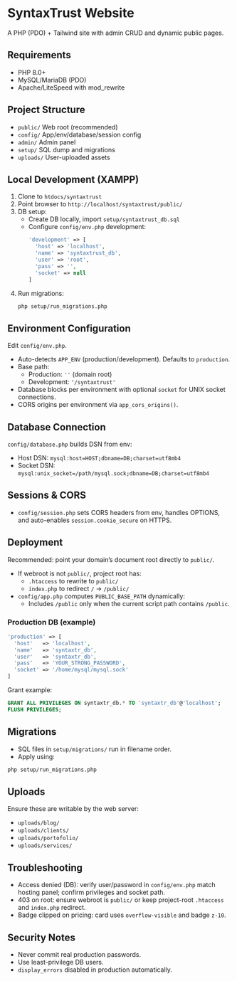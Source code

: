 # SyntaxTrust Website

A PHP (PDO) + Tailwind site with admin CRUD and dynamic public pages.

## Requirements
- PHP 8.0+
- MySQL/MariaDB (PDO)
- Apache/LiteSpeed with mod_rewrite

## Project Structure
- `public/` Web root (recommended)
- `config/` App/env/database/session config
- `admin/` Admin panel
- `setup/` SQL dump and migrations
- `uploads/` User-uploaded assets

## Local Development (XAMPP)
1. Clone to `htdocs/syntaxtrust`
2. Point browser to `http://localhost/syntaxtrust/public/`
3. DB setup:
   - Create DB locally, import `setup/syntaxtrust_db.sql`
   - Configure `config/env.php` development:
     ```php
     'development' => [
       'host' => 'localhost',
       'name' => 'syntaxtrust_db',
       'user' => 'root',
       'pass' => '',
       'socket' => null
     ]
     ```
4. Run migrations:
   ```bash
   php setup/run_migrations.php
   ```

## Environment Configuration
Edit `config/env.php`.
- Auto-detects `APP_ENV` (production/development). Defaults to `production`.
- Base path:
  - Production: `''` (domain root)
  - Development: `'/syntaxtrust'`
- Database blocks per environment with optional `socket` for UNIX socket connections.
- CORS origins per environment via `app_cors_origins()`.

## Database Connection
`config/database.php` builds DSN from env:
- Host DSN: `mysql:host=HOST;dbname=DB;charset=utf8mb4`
- Socket DSN: `mysql:unix_socket=/path/mysql.sock;dbname=DB;charset=utf8mb4`

## Sessions & CORS
- `config/session.php` sets CORS headers from env, handles OPTIONS, and auto-enables `session.cookie_secure` on HTTPS.

## Deployment
Recommended: point your domain’s document root directly to `public/`.
- If webroot is not `public/`, project root has:
  - `.htaccess` to rewrite to `public/`
  - `index.php` to redirect `/` → `/public/`
- `config/app.php` computes `PUBLIC_BASE_PATH` dynamically:
  - Includes `/public` only when the current script path contains `/public`.

### Production DB (example)
```php
'production' => [
  'host'   => 'localhost',
  'name'   => 'syntaxtr_db',
  'user'   => 'syntaxtr_db',
  'pass'   => 'YOUR_STRONG_PASSWORD',
  'socket' => '/home/mysql/mysql.sock'
]
```
Grant example:
```sql
GRANT ALL PRIVILEGES ON syntaxtr_db.* TO 'syntaxtr_db'@'localhost';
FLUSH PRIVILEGES;
```

## Migrations
- SQL files in `setup/migrations/` run in filename order.
- Apply using:
```bash
php setup/run_migrations.php
```

## Uploads
Ensure these are writable by the web server:
- `uploads/blog/`
- `uploads/clients/`
- `uploads/portofolio/`
- `uploads/services/`

## Troubleshooting
- Access denied (DB): verify user/password in `config/env.php` match hosting panel; confirm privileges and socket path.
- 403 on root: ensure webroot is `public/` or keep project-root `.htaccess` and `index.php` redirect.
- Badge clipped on pricing: card uses `overflow-visible` and badge `z-10`.

## Security Notes
- Never commit real production passwords.
- Use least-privilege DB users.
- `display_errors` disabled in production automatically.
